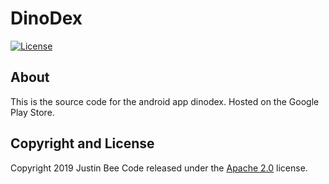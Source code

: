 # DinoDex


[![License](https://img.shields.io/badge/License-Apache%202.0-blue.svg)](https://opensource.org/licenses/Apache-2.0)

## About
This is the source code for the android app dinodex. Hosted on the Google Play Store.

## Copyright and License

Copyright 2019 Justin Bee Code released under the [Apache 2.0](https://github.com/Justin-Bee/DinoDex/blob/master/LICENSE) license.
